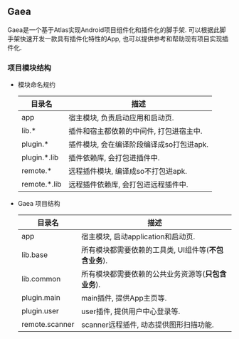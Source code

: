 Gaea
---

Gaea是一个基于Atlas实现Android项目组件化和插件化的脚手架. 可以根据此脚手架快速开发一款具有插件化特性的App, 也可以提供参考和帮助现有项目实现插件化.

### 项目模块结构

* 模块命名规约

	| 目录名 | 描述 |
	| --- | ---------- |
	| app | 宿主模块, 负责启动应用和启动页. |
	| lib.* | 插件和宿主都依赖的中间件, 打包进宿主中. |
	| plugin.* | 插件模块, 会在编译阶段编译成so打包进apk. |
	| plugin.\*.lib | 插件依赖库, 会打包进插件中. |
	| remote.* | 远程插件模块, 编译成so不打包进apk. |
	| remote.\*.lib | 远程插件依赖库, 会打包进远程插件中. |

* Gaea 项目结构

	| 目录名 | 描述 |
	| --- | ---------- |
	| app | 宿主模块, 启动application和启动页. |
	| lib.base | 所有模块都需要依赖的工具类, UI组件等(**不包含业务**). |
	| lib.common | 所有模块都需要依赖的公共业务资源等(**只包含业务**). |
	| plugin.main | main插件, 提供App主页等. |
	| plugin.user | user插件, 提供用户中心登录等. |
	| remote.scanner | scanner远程插件, 动态提供图形扫描功能. |
